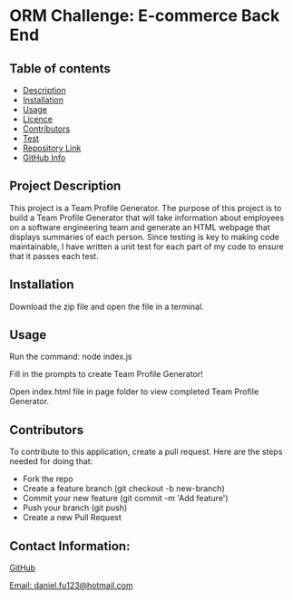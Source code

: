 # ORM Challenge: E-commerce Back End

  ## Table of contents
  - [Description](#Description)
  - [Installation](#Installation)
  - [Usage](#Usage)
  - [Licence](#Licence)
  - [Contributors](#Contributors)
  - [Test](#Test)
  - [Repository Link](#Repository)
  - [GitHub Info](#GitHub) 

  ## Project Description

  This project is a Team Profile Generator. The purpose of this project is to build a Team Profile Generator that will take information about employees on a software engineering team and
  generate an HTML webpage that displays summaries of each person. Since testing is key to making code maintainable, I have written a unit test for each part of my code to ensure that it passes each test.

  ## Installation 

Download the zip file and open the file in a terminal. 
  
  ## Usage

Run the command: node index.js

Fill in the prompts to create Team Profile Generator!

Open index.html file in page folder to view completed Team Profile Generator.

  ## Contributors

  To contribute to this application, create a pull request.
  Here are the steps needed for doing that:
  - Fork the repo
  - Create a feature branch (git checkout -b new-branch)
  - Commit your new feature (git commit -m 'Add feature')
  - Push your branch (git push)
  - Create a new Pull Request

  ## Contact Information:
  [GitHub](https://github.com/danielfu13)

  [Email: daniel.fu123@hotmail.com](mailto:daniel.fu123@hotmail.com)